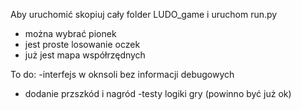 Aby uruchomić skopiuj cały folder LUDO_game i uruchom run.py
- można wybrać pionek
- jest proste losowanie oczek
- już jest mapa współrzędnych 

To do:
-interfejs w oknsoli bez informacji debugowych
- dodanie przszkód i nagród
-testy logiki gry (powinno być już ok)

